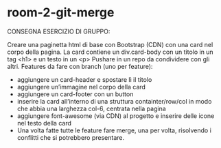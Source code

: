 # room-2-git-merge
CONSEGNA ESERCIZIO DI GRUPPO:

Creare una paginetta html di base con Bootstrap (CDN) con una card nel corpo della pagina. La card contiene un div.card-body con un titolo in un tag &lt;h1> e un testo in un &lt;p>
Pushare in un repo da condividere con gli altri.
Features da fare con branch (uno per feature):
- aggiungere un card-header e spostare lì il titolo
- aggiungere un’immagine nel corpo della card
- aggiungere un card-footer con un button
- inserire la card all’interno di una struttura containter/row/col in modo che abbia una larghezza col-6, centrata nella pagina
- aggiungere font-awesome (via CDN) al progetto e inserire delle icone nel testo della card
- Una volta fatte tutte le feature fare merge, una per volta, risolvendo i conflitti che si potrebbero presentare.

